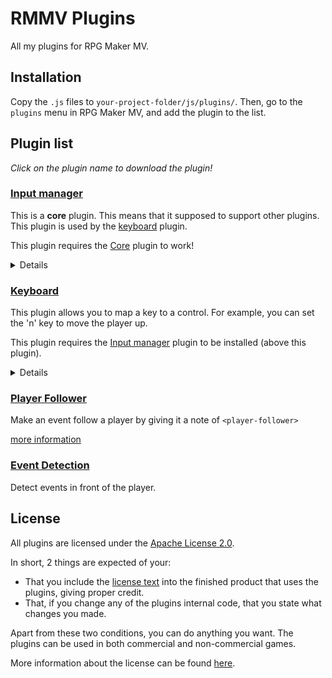 # RMMV Plugins

All my plugins for RPG Maker MV.

## Installation
Copy the `.js` files to `your-project-folder/js/plugins/`. Then, go to the `plugins` menu in RPG Maker MV, and add the plugin to the list.

## Plugin list

*Click on the plugin name to download the plugin!*

### [Input manager](JOMY_inputManager.js)
This is a **core** plugin. This means that it supposed to support other plugins. This plugin is used by the [keyboard](#keyboard) plugin.

This plugin requires the [Core](JOMY_Core.js) plugin to work!

<details>
  <summary>Details</summary>

  #### Available *script* functions
  - `subTrigger(key, event)`: add a function call to when a key is pressed (executes once)
  - `subRepeat(key, event)`: add a function call to when a key is held down
  - `subLongPress(key, event)`: add a function call to when a key is held down for a longer amount of time

  #### Example
  In either a plugin or a script call, call the following code once:
  ```js
  Jomy.InputManager.subTrigger("shift", () => {
     console.log("key pressed");
  });

  Jomy.InputManager.subRepeat("shift", () => {
     console.log("key repeated");
  });

  Jomy.InputManager.subLongPress("shift", () => {
   console.log("key long pressed");
  });
  ```
</details>

### [Keyboard](JOMY_keyboardjs)
This plugin allows you to map a key to a control. For example, you can set the 'n'
key to move the player up.

This plugin requires the [Input manager](#input-manager) plugin to be installed (above this plugin).

<details>
  <summary>Details</summary>

  *Find all keycodes at [keycode.info](https://keycode.info)*

  #### Available *plugin* commands
  - `mapUp`
  - `mapDown`
  - `mapLeft`
  - `mapRight`

  **usage**
  `COMMAND <type> [keyCode|keyName]`

  - `map [key] [keycode]`
  <details>
    <summary>key events</summary>
    The possible values for the `key` argument are:
    - up
    - down
    - left
    - right
    - escape
    - ok
    - debug
    - shift
  </details
  - `reset <type> [keyCode|keyName]`

  #### Examples

  ##### Mapping keys
  The following commands are equivalent:
  ```
  mapUp s 'r'
  mapUp s r
  mapUp 'r'
  mapUp r
  map up 82
  ```

  *Using the key's code instead of the name*
  ```
  // this will map 'j' to move the player u
  mapUp n 74
  ```
  The `map` command always uses the keycode

  ##### Reseting keys
  ```
  reset s 'r'
  reset 'r'
  reset n 23
  ```

  #### Available *script* functions
  - `Jomy.Keyboard.map(eventKeyCode, mapKeyCode)`
  - `Jomy.Keyboard.removeKeyMapForKey(keyCode)`
  - `Jomy.Keyboard.resetKeys()`
  - `Jomy.Keyboard.resetDefault(keyCode)`

  #### Examples

  ##### Mapping keys
  ```js
  // This will map the n key (keycode 78) to moving the player up
  Jomy.Keyboard.map(Jomy.Keyboard.event.up, 78);
  ```

  ##### Removing a key entirely
  ```js
  // This will remove the up key, thus removing the player's ability to move up
  Jomy.Keyboard.removeKeyMapForKey(Jomy.InputManager.keymap.get('up')):
  ```

  ##### Reset keys
  ```js
  Jomy.Keyboard.resetKeys();
  ```
</details>

### [Player Follower](JOMY_playerFollower.js)
Make an event follow a player by giving it a note of `<player-follower>`

[more information](https://gist.github.com/Jomy10/4c284bbfda71003d2ad34b49a92a27e5)


### [Event Detection](JOMY_eventDetection.js)
Detect events in front of the player.

## License

All plugins are licensed under the [Apache License 2.0](LICENSE).

In short, 2 things are expected of your:
- That you include the [license text](LICENSE) into the finished product that uses the plugins, giving proper credit.
- That, if you change any of the plugins internal code, that you state what changes you made.

Apart from these two conditions, you can do anything you want. The plugins can be used in both commercial and non-commercial games.

More information about the license can be found [here](https://choosealicense.com/licenses/apache-2.0/).
